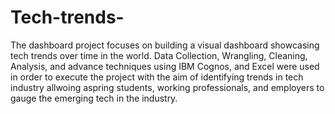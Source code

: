 # Tech-trends-
The dashboard project focuses on building a visual dashboard showcasing tech trends over time in the world. Data Collection, Wrangling, Cleaning, Analysis, and advance techniques using IBM Cognos, and Excel were used in order to execute the project with the aim of identifying trends in tech industry allwoing aspring students, working professionals, and employers to gauge the emerging tech in the industry. 
